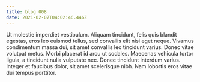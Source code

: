```yaml
---
title: blog 008
date: 2021-02-07T04:02:46.446Z
---
```

<!--StartFragment-->

Ut molestie imperdiet vestibulum. Aliquam tincidunt, felis quis blandit egestas, eros leo euismod tellus, sed convallis elit nisi eget neque. Vivamus condimentum massa dui, sit amet convallis leo tincidunt varius. Donec vitae volutpat metus. Morbi placerat id arcu ut sodales. Maecenas vehicula tortor ligula, a tincidunt nulla vulputate nec. Donec tincidunt interdum varius. Integer et faucibus dolor, sit amet scelerisque nibh. Nam lobortis eros vitae dui tempus porttitor.

<!--EndFragment-->